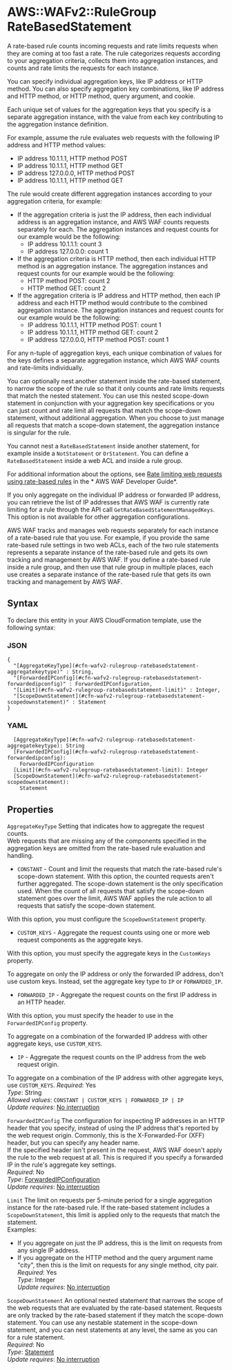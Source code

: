 # AWS::WAFv2::RuleGroup RateBasedStatement<a name="aws-properties-wafv2-rulegroup-ratebasedstatement"></a>

A rate\-based rule counts incoming requests and rate limits requests when they are coming at too fast a rate\. The rule categorizes requests according to your aggregation criteria, collects them into aggregation instances, and counts and rate limits the requests for each instance\. 

You can specify individual aggregation keys, like IP address or HTTP method\. You can also specify aggregation key combinations, like IP address and HTTP method, or HTTP method, query argument, and cookie\. 

Each unique set of values for the aggregation keys that you specify is a separate aggregation instance, with the value from each key contributing to the aggregation instance definition\. 

For example, assume the rule evaluates web requests with the following IP address and HTTP method values: 
+ IP address 10\.1\.1\.1, HTTP method POST
+ IP address 10\.1\.1\.1, HTTP method GET
+ IP address 127\.0\.0\.0, HTTP method POST
+ IP address 10\.1\.1\.1, HTTP method GET

The rule would create different aggregation instances according to your aggregation criteria, for example: 
+ If the aggregation criteria is just the IP address, then each individual address is an aggregation instance, and AWS WAF counts requests separately for each\. The aggregation instances and request counts for our example would be the following: 
  + IP address 10\.1\.1\.1: count 3
  + IP address 127\.0\.0\.0: count 1
+ If the aggregation criteria is HTTP method, then each individual HTTP method is an aggregation instance\. The aggregation instances and request counts for our example would be the following: 
  + HTTP method POST: count 2
  + HTTP method GET: count 2
+ If the aggregation criteria is IP address and HTTP method, then each IP address and each HTTP method would contribute to the combined aggregation instance\. The aggregation instances and request counts for our example would be the following: 
  + IP address 10\.1\.1\.1, HTTP method POST: count 1
  + IP address 10\.1\.1\.1, HTTP method GET: count 2
  + IP address 127\.0\.0\.0, HTTP method POST: count 1

For any n\-tuple of aggregation keys, each unique combination of values for the keys defines a separate aggregation instance, which AWS WAF counts and rate\-limits individually\. 

You can optionally nest another statement inside the rate\-based statement, to narrow the scope of the rule so that it only counts and rate limits requests that match the nested statement\. You can use this nested scope\-down statement in conjunction with your aggregation key specifications or you can just count and rate limit all requests that match the scope\-down statement, without additional aggregation\. When you choose to just manage all requests that match a scope\-down statement, the aggregation instance is singular for the rule\. 

You cannot nest a `RateBasedStatement` inside another statement, for example inside a `NotStatement` or `OrStatement`\. You can define a `RateBasedStatement` inside a web ACL and inside a rule group\. 

For additional information about the options, see [Rate limiting web requests using rate\-based rules](https://docs.aws.amazon.com/waf/latest/developerguide/waf-rate-based-rules.html) in the * AWS WAF Developer Guide*\. 

If you only aggregate on the individual IP address or forwarded IP address, you can retrieve the list of IP addresses that AWS WAF is currently rate limiting for a rule through the API call `GetRateBasedStatementManagedKeys`\. This option is not available for other aggregation configurations\.

 AWS WAF tracks and manages web requests separately for each instance of a rate\-based rule that you use\. For example, if you provide the same rate\-based rule settings in two web ACLs, each of the two rule statements represents a separate instance of the rate\-based rule and gets its own tracking and management by AWS WAF\. If you define a rate\-based rule inside a rule group, and then use that rule group in multiple places, each use creates a separate instance of the rate\-based rule that gets its own tracking and management by AWS WAF\. 

## Syntax<a name="aws-properties-wafv2-rulegroup-ratebasedstatement-syntax"></a>

To declare this entity in your AWS CloudFormation template, use the following syntax:

### JSON<a name="aws-properties-wafv2-rulegroup-ratebasedstatement-syntax.json"></a>

```
{
  "[AggregateKeyType](#cfn-wafv2-rulegroup-ratebasedstatement-aggregatekeytype)" : String,
  "[ForwardedIPConfig](#cfn-wafv2-rulegroup-ratebasedstatement-forwardedipconfig)" : ForwardedIPConfiguration,
  "[Limit](#cfn-wafv2-rulegroup-ratebasedstatement-limit)" : Integer,
  "[ScopeDownStatement](#cfn-wafv2-rulegroup-ratebasedstatement-scopedownstatement)" : Statement
}
```

### YAML<a name="aws-properties-wafv2-rulegroup-ratebasedstatement-syntax.yaml"></a>

```
  [AggregateKeyType](#cfn-wafv2-rulegroup-ratebasedstatement-aggregatekeytype): String
  [ForwardedIPConfig](#cfn-wafv2-rulegroup-ratebasedstatement-forwardedipconfig): 
    ForwardedIPConfiguration
  [Limit](#cfn-wafv2-rulegroup-ratebasedstatement-limit): Integer
  [ScopeDownStatement](#cfn-wafv2-rulegroup-ratebasedstatement-scopedownstatement): 
    Statement
```

## Properties<a name="aws-properties-wafv2-rulegroup-ratebasedstatement-properties"></a>

`AggregateKeyType`  <a name="cfn-wafv2-rulegroup-ratebasedstatement-aggregatekeytype"></a>
Setting that indicates how to aggregate the request counts\.   
Web requests that are missing any of the components specified in the aggregation keys are omitted from the rate\-based rule evaluation and handling\. 
+  `CONSTANT` \- Count and limit the requests that match the rate\-based rule's scope\-down statement\. With this option, the counted requests aren't further aggregated\. The scope\-down statement is the only specification used\. When the count of all requests that satisfy the scope\-down statement goes over the limit, AWS WAF applies the rule action to all requests that satisfy the scope\-down statement\. 

  With this option, you must configure the `ScopeDownStatement` property\. 
+  `CUSTOM_KEYS` \- Aggregate the request counts using one or more web request components as the aggregate keys\.

  With this option, you must specify the aggregate keys in the `CustomKeys` property\. 

  To aggregate on only the IP address or only the forwarded IP address, don't use custom keys\. Instead, set the aggregate key type to `IP` or `FORWARDED_IP`\.
+  `FORWARDED_IP` \- Aggregate the request counts on the first IP address in an HTTP header\. 

  With this option, you must specify the header to use in the `ForwardedIPConfig` property\. 

  To aggregate on a combination of the forwarded IP address with other aggregate keys, use `CUSTOM_KEYS`\. 
+  `IP` \- Aggregate the request counts on the IP address from the web request origin\.

  To aggregate on a combination of the IP address with other aggregate keys, use `CUSTOM_KEYS`\. 
*Required*: Yes  
*Type*: String  
*Allowed values*: `CONSTANT | CUSTOM_KEYS | FORWARDED_IP | IP`  
*Update requires*: [No interruption](https://docs.aws.amazon.com/AWSCloudFormation/latest/UserGuide/using-cfn-updating-stacks-update-behaviors.html#update-no-interrupt)

`ForwardedIPConfig`  <a name="cfn-wafv2-rulegroup-ratebasedstatement-forwardedipconfig"></a>
The configuration for inspecting IP addresses in an HTTP header that you specify, instead of using the IP address that's reported by the web request origin\. Commonly, this is the X\-Forwarded\-For \(XFF\) header, but you can specify any header name\.   
If the specified header isn't present in the request, AWS WAF doesn't apply the rule to the web request at all\.
This is required if you specify a forwarded IP in the rule's aggregate key settings\.   
*Required*: No  
*Type*: [ForwardedIPConfiguration](aws-properties-wafv2-rulegroup-forwardedipconfiguration.md)  
*Update requires*: [No interruption](https://docs.aws.amazon.com/AWSCloudFormation/latest/UserGuide/using-cfn-updating-stacks-update-behaviors.html#update-no-interrupt)

`Limit`  <a name="cfn-wafv2-rulegroup-ratebasedstatement-limit"></a>
The limit on requests per 5\-minute period for a single aggregation instance for the rate\-based rule\. If the rate\-based statement includes a `ScopeDownStatement`, this limit is applied only to the requests that match the statement\.  
Examples:   
+ If you aggregate on just the IP address, this is the limit on requests from any single IP address\. 
+ If you aggregate on the HTTP method and the query argument name "city", then this is the limit on requests for any single method, city pair\. 
*Required*: Yes  
*Type*: Integer  
*Update requires*: [No interruption](https://docs.aws.amazon.com/AWSCloudFormation/latest/UserGuide/using-cfn-updating-stacks-update-behaviors.html#update-no-interrupt)

`ScopeDownStatement`  <a name="cfn-wafv2-rulegroup-ratebasedstatement-scopedownstatement"></a>
An optional nested statement that narrows the scope of the web requests that are evaluated by the rate\-based statement\. Requests are only tracked by the rate\-based statement if they match the scope\-down statement\. You can use any nestable statement in the scope\-down statement, and you can nest statements at any level, the same as you can for a rule statement\.   
*Required*: No  
*Type*: [Statement](aws-properties-wafv2-rulegroup-statement.md)  
*Update requires*: [No interruption](https://docs.aws.amazon.com/AWSCloudFormation/latest/UserGuide/using-cfn-updating-stacks-update-behaviors.html#update-no-interrupt)